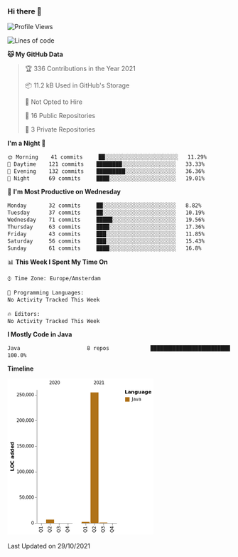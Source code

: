 ### Hi there 👋


<!--START_SECTION:waka-->
![Profile Views](http://img.shields.io/badge/Profile%20Views-0-blue)

![Lines of code](https://img.shields.io/badge/From%20Hello%20World%20I%27ve%20Written-264473%20lines%20of%20code-blue)

**🐱 My GitHub Data** 

> 🏆 336 Contributions in the Year 2021
 > 
> 📦 11.2 kB Used in GitHub's Storage 
 > 
> 🚫 Not Opted to Hire
 > 
> 📜 16 Public Repositories 
 > 
> 🔑 3 Private Repositories  
 > 
**I'm a Night 🦉** 

```text
🌞 Morning    41 commits     ██░░░░░░░░░░░░░░░░░░░░░░░   11.29% 
🌆 Daytime    121 commits    ████████░░░░░░░░░░░░░░░░░   33.33% 
🌃 Evening    132 commits    █████████░░░░░░░░░░░░░░░░   36.36% 
🌙 Night      69 commits     ████░░░░░░░░░░░░░░░░░░░░░   19.01%

```
📅 **I'm Most Productive on Wednesday** 

```text
Monday       32 commits     ██░░░░░░░░░░░░░░░░░░░░░░░   8.82% 
Tuesday      37 commits     ██░░░░░░░░░░░░░░░░░░░░░░░   10.19% 
Wednesday    71 commits     █████░░░░░░░░░░░░░░░░░░░░   19.56% 
Thursday     63 commits     ████░░░░░░░░░░░░░░░░░░░░░   17.36% 
Friday       43 commits     ███░░░░░░░░░░░░░░░░░░░░░░   11.85% 
Saturday     56 commits     ███░░░░░░░░░░░░░░░░░░░░░░   15.43% 
Sunday       61 commits     ████░░░░░░░░░░░░░░░░░░░░░   16.8%

```


📊 **This Week I Spent My Time On** 

```text
⌚︎ Time Zone: Europe/Amsterdam

💬 Programming Languages: 
No Activity Tracked This Week

🔥 Editors: 
No Activity Tracked This Week

```

**I Mostly Code in Java** 

```text
Java                     8 repos             █████████████████████████   100.0%

```


**Timeline**

![Chart not found](https://raw.githubusercontent.com/powercasgamer/powercasgamer/master/charts/bar_graph.png) 


 Last Updated on 29/10/2021
<!--END_SECTION:waka-->
